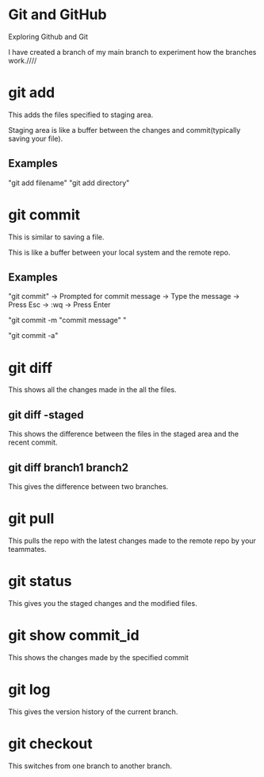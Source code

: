 # Git and GitHub

Exploring Github and Git

I have created a branch of my main branch to experiment how the branches work.////

# git add

This adds the files specified to staging area.

Staging area is like a buffer between the changes and commit(typically saving your file).

## Examples

"git add filename"
"git add directory"

# git commit

This is similar to saving a file.

This is like a buffer between your local system and the remote repo.

## Examples

"git commit" -> Prompted for commit message -> Type the message -> Press Esc -> :wq -> Press Enter

"git commit -m "commit message" "

"git commit -a"

# git diff

This shows all the changes made in the all the files.

## git diff -staged

This shows the difference between the files in the staged area and the recent commit.

## git diff branch1 branch2

This gives the difference between two branches.

# git pull

This pulls the repo with the latest changes made to the remote repo by your teammates.

# git status

This gives you the staged changes and the modified files.

# git show commit_id

This shows the changes made by the specified commit

# git log

This gives the version history of the current branch.

# git checkout

This switches from one branch to another branch.
